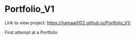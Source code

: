 # Portfolio_V1

Link to view project: https://hamaad102.github.io/Portfolio_V1/

First attempt at a Portfolio
